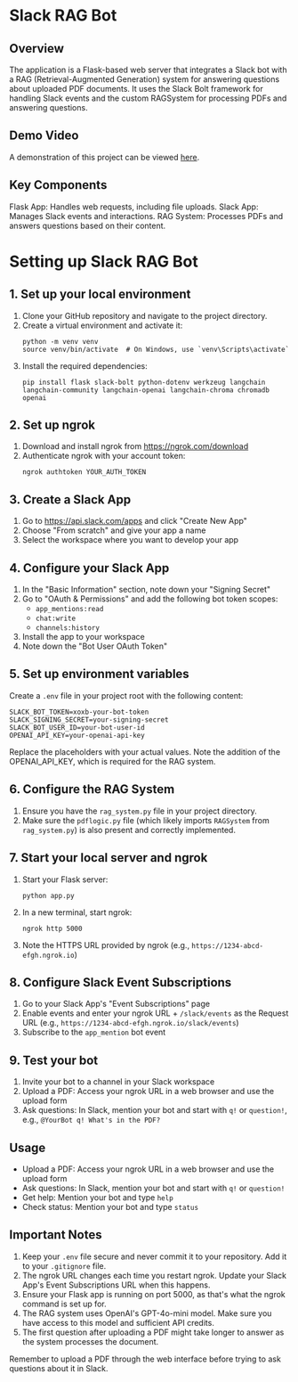# Slack RAG Bot

## Overview
The application is a Flask-based web server that integrates a Slack bot with a RAG (Retrieval-Augmented Generation) system for answering questions about uploaded PDF documents. It uses the Slack Bolt framework for handling Slack events and the custom RAGSystem for processing PDFs and answering questions.

## Demo Video

A demonstration of this project can be viewed [here](https://drive.google.com/file/d/1Zd23Tnd9KsS1hfZzeUt00uXCZxUrjuGA/view?usp=sharing).

## Key Components

Flask App: Handles web requests, including file uploads.
Slack App: Manages Slack events and interactions.
RAG System: Processes PDFs and answers questions based on their content.

# Setting up Slack RAG Bot

## 1. Set up your local environment

1. Clone your GitHub repository and navigate to the project directory.
2. Create a virtual environment and activate it:
   ```
   python -m venv venv
   source venv/bin/activate  # On Windows, use `venv\Scripts\activate`
   ```
3. Install the required dependencies:
   ```
   pip install flask slack-bolt python-dotenv werkzeug langchain langchain-community langchain-openai langchain-chroma chromadb openai
   ```

## 2. Set up ngrok

1. Download and install ngrok from https://ngrok.com/download
2. Authenticate ngrok with your account token:
   ```
   ngrok authtoken YOUR_AUTH_TOKEN
   ```

## 3. Create a Slack App

1. Go to https://api.slack.com/apps and click "Create New App"
2. Choose "From scratch" and give your app a name
3. Select the workspace where you want to develop your app

## 4. Configure your Slack App

1. In the "Basic Information" section, note down your "Signing Secret"
2. Go to "OAuth & Permissions" and add the following bot token scopes:
   - `app_mentions:read`
   - `chat:write`
   - `channels:history`
3. Install the app to your workspace
4. Note down the "Bot User OAuth Token"

## 5. Set up environment variables

Create a `.env` file in your project root with the following content:

```
SLACK_BOT_TOKEN=xoxb-your-bot-token
SLACK_SIGNING_SECRET=your-signing-secret
SLACK_BOT_USER_ID=your-bot-user-id
OPENAI_API_KEY=your-openai-api-key
```

Replace the placeholders with your actual values. Note the addition of the OPENAI_API_KEY, which is required for the RAG system.

## 6. Configure the RAG System

1. Ensure you have the `rag_system.py` file in your project directory.
2. Make sure the `pdflogic.py` file (which likely imports `RAGSystem` from `rag_system.py`) is also present and correctly implemented.

## 7. Start your local server and ngrok

1. Start your Flask server:
   ```
   python app.py
   ```
2. In a new terminal, start ngrok:
   ```
   ngrok http 5000
   ```
3. Note the HTTPS URL provided by ngrok (e.g., `https://1234-abcd-efgh.ngrok.io`)

## 8. Configure Slack Event Subscriptions

1. Go to your Slack App's "Event Subscriptions" page
2. Enable events and enter your ngrok URL + `/slack/events` as the Request URL
   (e.g., `https://1234-abcd-efgh.ngrok.io/slack/events`)
3. Subscribe to the `app_mention` bot event

## 9. Test your bot

1. Invite your bot to a channel in your Slack workspace
2. Upload a PDF: Access your ngrok URL in a web browser and use the upload form
3. Ask questions: In Slack, mention your bot and start with `q!` or `question!`, e.g., `@YourBot q! What's in the PDF?`

## Usage

- Upload a PDF: Access your ngrok URL in a web browser and use the upload form
- Ask questions: In Slack, mention your bot and start with `q!` or `question!`
- Get help: Mention your bot and type `help`
- Check status: Mention your bot and type `status`

## Important Notes

1. Keep your `.env` file secure and never commit it to your repository. Add it to your `.gitignore` file.
2. The ngrok URL changes each time you restart ngrok. Update your Slack App's Event Subscriptions URL when this happens.
3. Ensure your Flask app is running on port 5000, as that's what the ngrok command is set up for.
4. The RAG system uses OpenAI's GPT-4o-mini model. Make sure you have access to this model and sufficient API credits.
5. The first question after uploading a PDF might take longer to answer as the system processes the document.

Remember to upload a PDF through the web interface before trying to ask questions about it in Slack.
